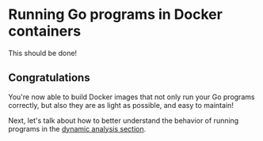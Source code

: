 # Running Go programs in Docker containers

This should be done!

## Congratulations

You're now able to build Docker images that not only run your Go programs correctly,
but also they are as light as possible, and easy to maintain!

Next, let's talk about how to better understand the behavior of running programs in
the [dynamic analysis section](../3-dynamic-analysis/README.md).
